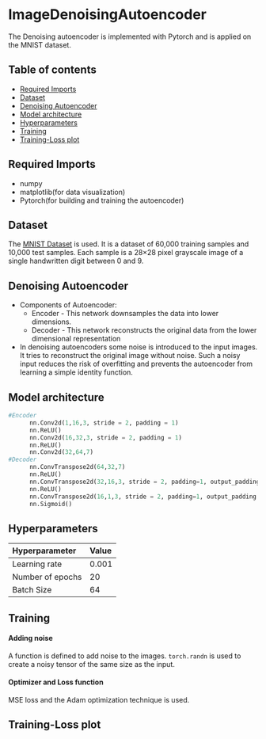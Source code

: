 # ImageDenoisingAutoencoder

The Denoising autoencoder is implemented with Pytorch and is applied on the MNIST dataset.


## Table of contents

 - [Required Imports](#required-imports)
 - [Dataset](#dataset)
 - [Denoising Autoencoder](#denoising-autoencoder)
 - [Model architecture](#model-architecture)
 - [Hyperparameters](#hyperparameters)
 - [Training](#training)
 - [Training-Loss plot](#training-loss-plot)   
## Required Imports

* numpy
* matplotlib(for data visualization)
* Pytorch(for building and training the autoencoder)
## Dataset
The [MNIST Dataset](http://yann.lecun.com/exdb/mnist/) is used. It is a dataset of 60,000 training samples and 10,000 test samples. Each sample is a 28×28 pixel grayscale image of a single handwritten digit between 0 and 9.

## Denoising Autoencoder
* Components of Autoencoder:
    * Encoder - This network downsamples the data into lower dimensions.
    * Decoder - This network reconstructs the original data from the lower dimensional representation
* In denoising autoencoders some noise is introduced to the input images. It tries to reconstruct the original image without noise. Such a noisy input reduces the risk of overfitting and prevents the autoencoder from learning a simple identity function.

## Model architecture
```python
#Encoder
      nn.Conv2d(1,16,3, stride = 2, padding = 1)
      nn.ReLU()
      nn.Conv2d(16,32,3, stride = 2, padding = 1)
      nn.ReLU()
      nn.Conv2d(32,64,7)
#Decoder
      nn.ConvTranspose2d(64,32,7)
      nn.ReLU()
      nn.ConvTranspose2d(32,16,3, stride = 2, padding=1, output_padding = 1)
      nn.ReLU()
      nn.ConvTranspose2d(16,1,3, stride = 2, padding=1, output_padding = 1)
      nn.Sigmoid()    
```

## Hyperparameters

|Hyperparameter     |Value |
| :----------- | :----------- |
| Learning rate      | 0.001      |
| Number of epochs   | 20       |
| Batch Size     | 64      |

## Training

#### Adding noise
A function is defined to add noise to the images. `torch.randn` is used to create a noisy tensor of the same size as the input.
#### Optimizer and Loss function
MSE loss and the Adam optimization technique is used.

## Training-Loss plot


